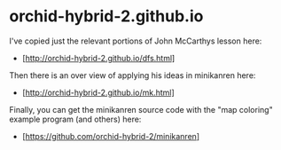 # orchid-hybrid-2.github.io

I've copied just the relevant portions of John McCarthys lesson here:
* [http://orchid-hybrid-2.github.io/dfs.html]

Then there is an over view of applying his ideas in minikanren here:
* [http://orchid-hybrid-2.github.io/mk.html]

Finally, you can get the minikanren source code with the "map coloring" example program (and others) here:
* [https://github.com/orchid-hybrid-2/minikanren]
